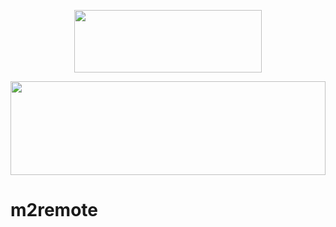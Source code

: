<p align="center">
  <img src="https://m2remote.github.io/assets/img/logos/m2remote-white.svg" width="300" height="100">
</p>	
<img src="https://raw.githubusercontent.com/matfantinel/matfantinel/master/waves.svg" width="100%" height="150">

# m2remote

